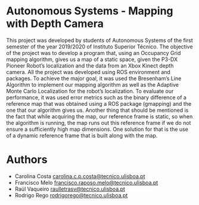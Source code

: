 # Autonomous Systems - Mapping with Depth Camera
This project was developed by students of Autonomous Systems of the first semester of the year 2019/2020 of Instituto Superior Técnico. The objective of the project was to develop a program that, using an Occupancy Grid mapping algorithm, gives us a map of a static space, given the P3-DX Pioneer Robot’s localization and the data from an Xbox Kinect depth camera. All the project was developed using ROS environment and packages. To achieve the major goal, it was used the Bresenham’s Line Algorithm to implement our mapping algorithm as well as the Adaptive Monte Carlo Localization for the robot’s localization. To evaluate our performance, it was used error metrics such as the binary difference of a reference map that was obtained using a ROS package (gmapping) and the one that our algorithm gives us. Another thing that should be mentioned is the fact that while acquiring the map, our reference frame is static, so when the algorithm is running, the map runs out this reference frame if we do not ensure a sufficiently high map dimensions. One solution for that is the use of a dynamic reference frame that is built along with the map.


# Authors
- Carolina Costa carolina.c.p.costa@tecnico.ulisboa.pt
- Francisco Melo francisco.raposo.melo@tecnico.ulisboa.pt
- Raúl Vaqueiro raulletrasv@tecnico.ulisboa.pt
- Rodrigo Rego rodrigorego@tecnico.ulisboa.pt
